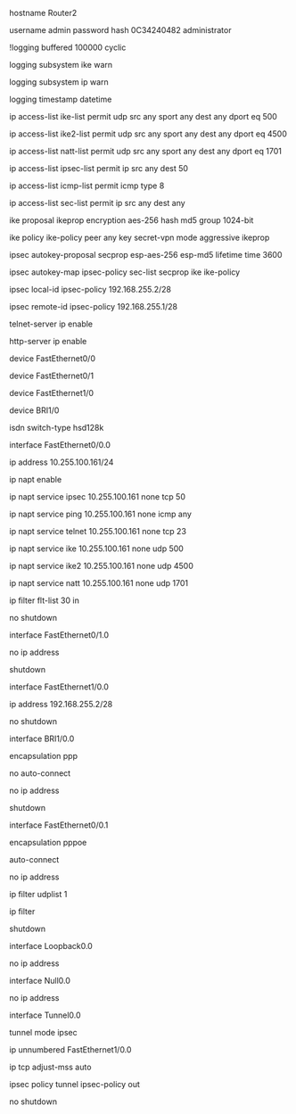 hostname Router2



username admin password hash 0C34240482 administrator



!logging buffered 100000 cyclic

logging subsystem ike warn

logging subsystem ip warn

logging timestamp datetime



ip access-list ike-list permit udp src any sport any dest any dport eq 500

ip access-list ike2-list permit udp src any sport any dest any dport eq 4500

ip access-list natt-list permit udp src any sport any dest any dport eq 1701

ip access-list ipsec-list permit ip src any dest 50

ip access-list icmp-list permit icmp type 8

ip access-list sec-list permit ip src any dest any



ike proposal ikeprop encryption aes-256 hash md5 group 1024-bit

ike policy ike-policy peer any key secret-vpn mode aggressive ikeprop



ipsec autokey-proposal secprop esp-aes-256 esp-md5 lifetime time 3600

ipsec autokey-map ipsec-policy sec-list secprop ike ike-policy

ipsec local-id ipsec-policy 192.168.255.2/28

ipsec remote-id ipsec-policy 192.168.255.1/28



telnet-server ip enable



http-server ip enable



device FastEthernet0/0

device FastEthernet0/1

device FastEthernet1/0

device BRI1/0

  isdn switch-type hsd128k



interface FastEthernet0/0.0

  ip address 10.255.100.161/24

  ip napt enable

  ip napt service ipsec 10.255.100.161 none tcp 50

  ip napt service ping 10.255.100.161 none icmp any

  ip napt service telnet 10.255.100.161 none tcp 23

  ip napt service ike 10.255.100.161 none udp 500

  ip napt service ike2 10.255.100.161 none udp 4500

  ip napt service natt 10.255.100.161 none udp 1701

  ip filter flt-list 30 in

  no shutdown



interface FastEthernet0/1.0

  no ip address

  shutdown



interface FastEthernet1/0.0

  ip address 192.168.255.2/28

  no shutdown



interface BRI1/0.0

  encapsulation ppp

  no auto-connect

  no ip address

  shutdown



interface FastEthernet0/0.1

  encapsulation pppoe

  auto-connect

  no ip address

  ip filter udplist 1 

  ip filter 

  shutdown



interface Loopback0.0

  no ip address

interface Null0.0

  no ip address



interface Tunnel0.0

  tunnel mode ipsec

  ip unnumbered FastEthernet1/0.0

  ip tcp adjust-mss auto

  ipsec policy tunnel ipsec-policy out

  no shutdown

